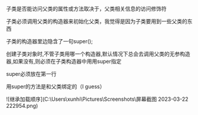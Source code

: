 子类是否能访问父类的属性或方法取决于，父类相关信息的访问修饰符

子类必须调用父类的构造器来初始化父类，我觉得是因为子类要用到一些父类的东西

子类的构造器里边隐含了一句super();

创建子类对象时,不管子类用哪一个构造器,默认情况下总会去调用父类的无参构造器,如果没有,则必须在子类构造器中用用super指定

super必须放在第一行

用super的方法是和父类绑定的（I guess）

![继承加载顺序](C:\Users\xunhi\Pictures\Screenshots\屏幕截图 2023-03-22 222954.png)
